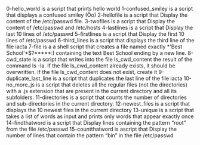 0-hello_world is a script that prints hello world
1-confused_smiley is a script that displays a confused smiley (Ôo)
2-hellofile is a script that Display the content of the /etc/passwd file.
3-twofiles is a script that Display the content of /etc/passwd and /etc/hosts
4-lastlines is a script that Display the last 10 lines of /etc/passwd
5-firstlines is a script that Display the first 10 lines of /etc/passwd
6-third_lines is a script that displays the third line of the file iacta
7-file is a  a shell script that creates a file named exactly \*\'Best School\'\*$\?\*\*\*\*\*:) containing the text Best School ending by a new line.
8-cwd_state is  a script that writes into the file ls_cwd_content the result of the command ls -la. If the file ls_cwd_content already exists, it should be overwritten. If the file ls_cwd_content does not exist, create it
9-duplicate_last_line is a script that duplicates the last line of the file iacta
10-no_more_js is  a script that deletes all the regular files (not the directories) with a .js extension that are present in the current directory and all its subfolders.
11-directories is  a script that counts the number of directories and sub-directories in the current directory.
12-newest_files is  a script that displays the 10 newest files in the current directory
13-unique is a script that takes a list of words as input and prints only words that appear exactly once
14-findthatword is a script that Display lines containing the pattern “root” from the file /etc/passwd
15-countthatword is ascript that Display the number of lines that contain the pattern “bin” in the file /etc/passwd
